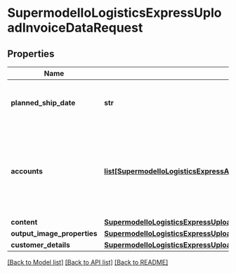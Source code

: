 # SupermodelIoLogisticsExpressUploadInvoiceDataRequest

## Properties
Name | Type | Description | Notes
------------ | ------------- | ------------- | -------------
**planned_ship_date** | **str** | The planned shipment date for the provided shipmentTrackingNumber.  The date must be in the format: YYYY-MM-DD | [optional] 
**accounts** | [**list[SupermodelIoLogisticsExpressAccount]**](SupermodelIoLogisticsExpressAccount.md) | Please enter all the DHL Express accounts and types to be used for this shipment.   Note: accounts/0/number with typeCode &#x27;shipper&#x27; is mandatory if using POST method and no shipmentTrackingNumber is provided in request. | [optional] 
**content** | [**SupermodelIoLogisticsExpressUploadInvoiceDataRequestContent**](SupermodelIoLogisticsExpressUploadInvoiceDataRequestContent.md) |  | 
**output_image_properties** | [**SupermodelIoLogisticsExpressUploadInvoiceDataRequestOutputImageProperties**](SupermodelIoLogisticsExpressUploadInvoiceDataRequestOutputImageProperties.md) |  | [optional] 
**customer_details** | [**SupermodelIoLogisticsExpressUploadInvoiceDataRequestCustomerDetails**](SupermodelIoLogisticsExpressUploadInvoiceDataRequestCustomerDetails.md) |  | [optional] 

[[Back to Model list]](../README.md#documentation-for-models) [[Back to API list]](../README.md#documentation-for-api-endpoints) [[Back to README]](../README.md)

